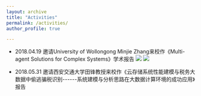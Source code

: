 ```yaml
---
layout: archive
title: "Activities"
permalink: /activities/
author_profile: true

---
```


* 2018.04.19 邀请University of Wollongong Minjie Zhang来校作《Multi-agent Solutions for Complex Systems》学术报告
![](/images/acivity_1)
![](/images/activity_1_1)

* 2018.05.31 邀请西安交通大学田锋教授来校作《云存储系统性能建模与税务大数据中偷逃骗税识别------系统建模与分析思路在大数据计算环境的成功应用》报告
